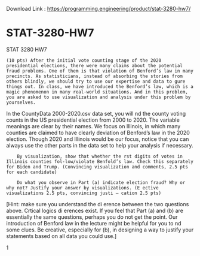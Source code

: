 
Download Link : https://programming.engineering/product/stat-3280-hw7/

# STAT-3280-HW7
STAT 3280 HW7


    (10 pts) After the initial vote counting stage of the 2020 presidential elections, there were many claims about the potential fraud problems. One of them is that violation of Benford’s law in many precincts. As statisticians, instead of absorbing the stories from others blindly, we should try to use our expertise and data to gure things out. In class, we have introduced the Benford’s law, which is a magic phenomenon in many real-world situations. And in this problem, you are asked to use visualization and analysis under this problem by yourselves.

In the CountyData 2000-2020.csv data set, you will nd the county voting counts in the US presidential election from 2000 to 2020. The variable meanings are clear by their names. We focus on Illinois, in which many counties are claimed to have clearly deviation of Benford’s law in the 2020 election. Though 2020 and Illinois would be our focus, notice that you can always use the other parts in the data set to help your analysis if necessary.

        By visualization, show that whether the rst digits of votes in Illinois counties fol-low/violate Benfold’s law. Check this separately for Biden and Trump. (Convincing visualization and comments, 2.5 pts for each candidate)

        Do what you observe in Part (a) indicate election fraud? Why or why not? Justify your answer by visualizations. (E ective visualizations 2.5 pts, convincing justi – cation 2.5 pts)

[Hint: make sure you understand the di erence between the two questions above. Crtical logics di erences exist. If you feel that Part (a) and (b) are essentially the same questions, perhaps you do not get the point. Our introduction of Benford law in the lecture might be helpful for you to nd some clues. Be creative, especially for (b), in designing a way to justify your statements based on all data you could use.]

1
